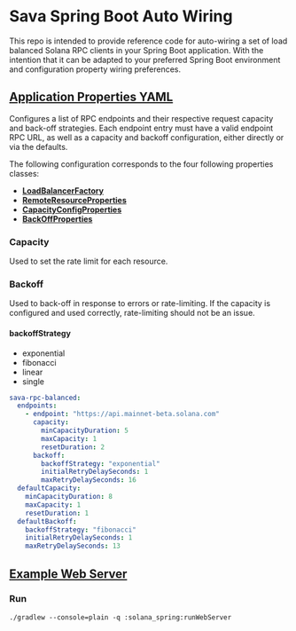 # Sava Spring Boot Auto Wiring

This repo is intended to provide reference code for auto-wiring a set of load balanced Solana RPC clients in your Spring
Boot application. With the intention that it can be adapted to your preferred Spring Boot environment and configuration
property wiring preferences.

## [Application Properties YAML](config/application.yaml)

Configures a list of RPC endpoints and their respective request capacity and back-off strategies. Each endpoint entry
must have a valid endpoint RPC URL, as well as a capacity and backoff configuration, either directly or via the
defaults.

The following configuration corresponds to the four following properties classes:

* **[LoadBalancerFactory](src/main/java/software/sava/services/spring/solana/LoadBalancerFactory.java)**
* **[RemoteResourceProperties](src/main/java/software/sava/services/spring/solana/RemoteResourceProperties.java)**
* **[CapacityConfigProperties](src/main/java/software/sava/services/spring/solana/CapacityConfigProperties.java)**
* **[BackOffProperties](src/main/java/software/sava/services/spring/solana/BackOffProperties.java)**

### Capacity

Used to set the rate limit for each resource.

### Backoff

Used to back-off in response to errors or rate-limiting. If the capacity is configured and used correctly, rate-limiting
should not be an issue.

#### **backoffStrategy**

* exponential
* fibonacci
* linear
* single

```yaml
sava-rpc-balanced:
  endpoints:
    - endpoint: "https://api.mainnet-beta.solana.com"
      capacity:
        minCapacityDuration: 5
        maxCapacity: 1
        resetDuration: 2
      backoff:
        backoffStrategy: "exponential"
        initialRetryDelaySeconds: 1
        maxRetryDelaySeconds: 16
  defaultCapacity:
    minCapacityDuration: 8
    maxCapacity: 1
    resetDuration: 1
  defaultBackoff:
    backoffStrategy: "fibonacci"
    initialRetryDelaySeconds: 1
    maxRetryDelaySeconds: 13
```

## [Example Web Server](src/main/java/software/sava/services/spring/solana/SavaSpringBoot.java)

### Run

```shell
./gradlew --console=plain -q :solana_spring:runWebServer
```
